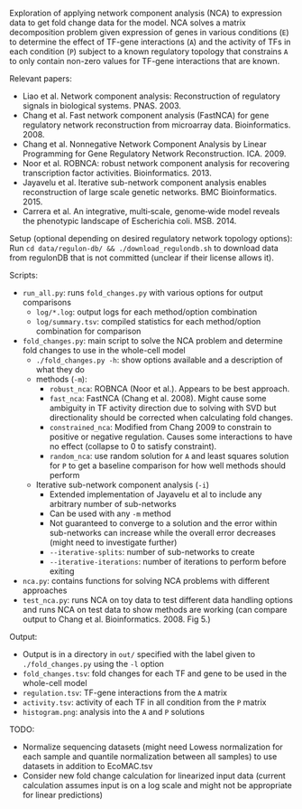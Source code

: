 Exploration of applying network component analysis (NCA) to expression data to get fold change data for the model.  NCA solves a matrix decomposition problem given expression of genes in various conditions (`E`) to determine the effect of TF-gene interactions (`A`) and the activity of TFs in each condition (`P`) subject to a known regulatory topology that constrains `A` to only contain non-zero values for TF-gene interactions that are known.


Relevant papers:
- Liao et al. Network component analysis: Reconstruction of regulatory signals in biological systems. PNAS. 2003.
- Chang et al. Fast network component analysis (FastNCA) for gene regulatory network reconstruction from microarray data. Bioinformatics. 2008.
- Chang et al. Nonnegative Network Component Analysis by Linear Programming for Gene Regulatory Network Reconstruction. ICA. 2009.
- Noor et al. ROBNCA: robust network component analysis for recovering transcription factor activities. Bioinformatics. 2013.
- Jayavelu et al. Iterative sub-network component analysis enables reconstruction of large scale genetic networks. BMC Bioinformatics. 2015.
- Carrera et al. An integrative, multi‐scale, genome‐wide model reveals the phenotypic landscape of Escherichia coli. MSB. 2014.

Setup (optional depending on desired regulatory network topology options):
Run `cd data/regulon-db/ && ./download_regulondb.sh` to download data from regulonDB that is not committed (unclear if their license allows it).

Scripts:
- `run_all.py`: runs `fold_changes.py` with various options for output comparisons
    - `log/*.log`: output logs for each method/option combination
    - `log/summary.tsv`: compiled statistics for each method/option combination for comparison
- `fold_changes.py`: main script to solve the NCA problem and determine fold changes to use in the whole-cell model
    - `./fold_changes.py -h`: show options available and a description of what they do
    - methods (`-m`):
        - `robust_nca`: ROBNCA (Noor et al.). Appears to be best approach.
        - `fast_nca`: FastNCA (Chang et al. 2008). Might cause some ambiguity in TF activity direction due to solving with SVD but directionality should be corrected when calculating fold changes.
        - `constrained_nca`: Modified from Chang 2009 to constrain to positive or negative regulation. Causes some interactions to have no effect (collapse to 0 to satisfy constraint).
        - `random_nca`: use random solution for `A` and least squares solution for `P` to get a baseline comparison for how well methods should perform
    - Iterative sub-network component analysis (`-i`)
        - Extended implementation of Jayavelu et al to include any arbitrary number of sub-networks
        - Can be used with any `-m` method
        - Not guaranteed to converge to a solution and the error within sub-networks can increase while the overall error decreases (might need to investigate further)
        - `--iterative-splits`: number of sub-networks to create
        - `--iterative-iterations`: number of iterations to perform before exiting
- `nca.py`: contains functions for solving NCA problems with different approaches
- `test_nca.py`: runs NCA on toy data to test different data handling options and runs NCA on test data to show methods are working (can compare output to Chang et al. Bioinformatics. 2008. Fig 5.)

Output:
- Output is in a directory in `out/` specified with the label given to `./fold_changes.py` using the `-l` option
- `fold_changes.tsv`: fold changes for each TF and gene to be used in the whole-cell model
- `regulation.tsv`: TF-gene interactions from the `A` matrix
- `activity.tsv`: activity of each TF in all condition from the `P` matrix
- `histogram.png`: analysis into the `A` and `P` solutions

TODO:
- Normalize sequencing datasets (might need Lowess normalization for each sample and quantile normalization between all samples) to use datasets in addition to EcoMAC.tsv
- Consider new fold change calculation for linearized input data (current calculation assumes input is on a log scale and might not be appropriate for linear predictions)
